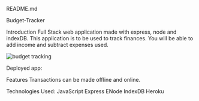 README.md

Budget-Tracker

Introduction
Full Stack web application made with express, node and indexDB. This application is to be used to track finances. You will be able to add income and subtract expenses used.

![budget tracking](https://user-images.githubusercontent.com/72281065/105244817-46d63a00-5b2e-11eb-9f23-b9aec1b9b1ae.JPG)





Deployed app:

Features
Transactions can be made offline and online.

Technologies Used:
JavaScript
Express
ENode
IndexDB
Heroku
